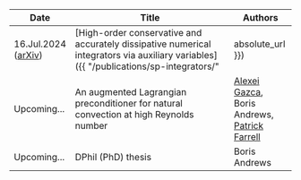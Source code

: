 | Date | Title | Authors |
| --- | --- | --- |
| 16.Jul.2024 <br> ([arXiv](https://doi.org/10.48550/arXiv.2407.11904)) | [High-order conservative and accurately dissipative numerical integrators via auxiliary variables]({{ "/publications/sp-integrators/" | absolute_url }}) | Boris Andrews, <br> [Patrick Farrell](https://pefarrell.org/) |
| Upcoming\.\.\. | An augmented Lagrangian preconditioner for natural convection at high Reynolds number | [Alexei Gazca](https://gazcaorozco.github.io/home/), <br> Boris Andrews, <br> [Patrick Farrell](https://pefarrell.org/) |
| Upcoming\.\.\. | DPhil (PhD) thesis | Boris Andrews |